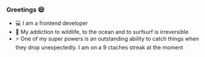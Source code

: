 ### Greetings :smile:

* :computer: I am a frontend developer  
* :ocean: My addiction to wildlife, to the ocean and to surfsurf is irreversible  
* :zap: One of my super powers is an outstanding ability to catch things when they drop unexpectedly. I am on a 9 ctaches streak at the moment  



<!--
**Pedro-Mac/Pedro-Mac** is a ✨ _special_ ✨ repository because its `README.md` (this file) appears on your GitHub profile.

Here are some ideas to get you started:

- 🔭 I’m currently working on ...
- 🌱 I’m currently learning ...
- 👯 I’m looking to collaborate on ...
- 🤔 I’m looking for help with ...
- 💬 Ask me about ...
- 📫 How to reach me: ...
- 😄 Pronouns: ...
- ⚡ Fun fact: ...
-->

